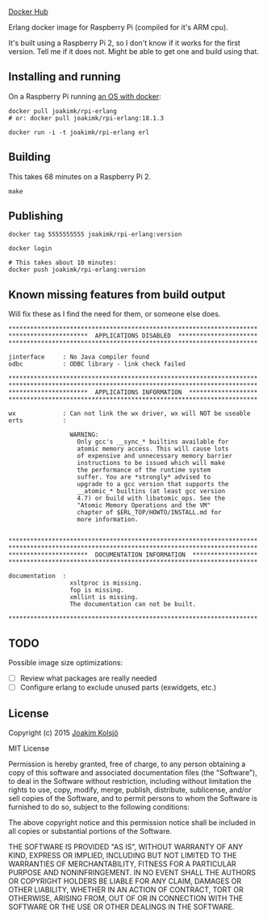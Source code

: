 [Docker Hub](https://hub.docker.com/r/joakimk/rpi-erlang/)

Erlang docker image for Raspberry Pi (compiled for it's ARM cpu).

It's built using a Raspberry Pi 2, so I don't know if it works for the first version. Tell me if it does not. Might be able to get one and build using that.

## Installing and running

On a Raspberry Pi running [an OS with docker](http://blog.hypriot.com/downloads/):

    docker pull joakimk/rpi-erlang
    # or: docker pull joakimk/rpi-erlang:18.1.3

    docker run -i -t joakimk/rpi-erlang erl

## Building

This takes 68 minutes on a Raspberry Pi 2.

    make

## Publishing

    docker tag 5555555555 joakimk/rpi-erlang:version

    docker login

    # This takes about 10 minutes:
    docker push joakimk/rpi-erlang:version

## Known missing features from build output

Will fix these as I find the need for them, or someone else does.

    *********************************************************************
    **********************  APPLICATIONS DISABLED  **********************
    *********************************************************************

    jinterface     : No Java compiler found
    odbc           : ODBC library - link check failed

    *********************************************************************
    *********************************************************************
    **********************  APPLICATIONS INFORMATION  *******************
    *********************************************************************

    wx             : Can not link the wx driver, wx will NOT be useable
    erts           :

                     WARNING:
                       Only gcc's __sync_* builtins available for
                       atomic memory access. This will cause lots
                       of expensive and unnecessary memory barrier
                       instructions to be issued which will make
                       the performance of the runtime system
                       suffer. You are *strongly* advised to
                       upgrade to a gcc version that supports the
                       __atomic_* builtins (at least gcc version
                       4.7) or build with libatomic_ops. See the
                       "Atomic Memory Operations and the VM"
                       chapter of $ERL_TOP/HOWTO/INSTALL.md for
                       more information.


    *********************************************************************
    *********************************************************************
    **********************  DOCUMENTATION INFORMATION  ******************
    *********************************************************************

    documentation  :
                     xsltproc is missing.
                     fop is missing.
                     xmllint is missing.
                     The documentation can not be built.

    *********************************************************************

## TODO

Possible image size optimizations:

- [ ] Review what packages are really needed
- [ ] Configure erlang to exclude unused parts (exwidgets, etc.)

## License

Copyright (c) 2015 [Joakim Kolsjö](https://twitter.com/joakimk)

MIT License

Permission is hereby granted, free of charge, to any person obtaining
a copy of this software and associated documentation files (the
"Software"), to deal in the Software without restriction, including
without limitation the rights to use, copy, modify, merge, publish,
distribute, sublicense, and/or sell copies of the Software, and to
permit persons to whom the Software is furnished to do so, subject to
the following conditions:

The above copyright notice and this permission notice shall be
included in all copies or substantial portions of the Software.

THE SOFTWARE IS PROVIDED "AS IS", WITHOUT WARRANTY OF ANY KIND,
EXPRESS OR IMPLIED, INCLUDING BUT NOT LIMITED TO THE WARRANTIES OF
MERCHANTABILITY, FITNESS FOR A PARTICULAR PURPOSE AND
NONINFRINGEMENT. IN NO EVENT SHALL THE AUTHORS OR COPYRIGHT HOLDERS BE
LIABLE FOR ANY CLAIM, DAMAGES OR OTHER LIABILITY, WHETHER IN AN ACTION
OF CONTRACT, TORT OR OTHERWISE, ARISING FROM, OUT OF OR IN CONNECTION
WITH THE SOFTWARE OR THE USE OR OTHER DEALINGS IN THE SOFTWARE.
